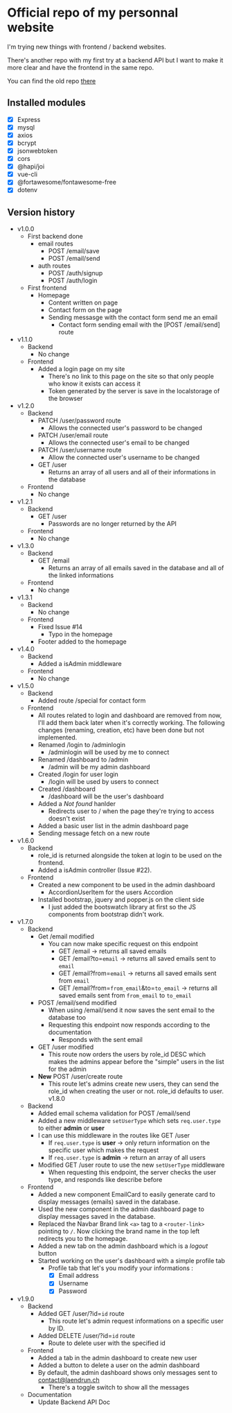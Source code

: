 # Official repo of my personnal website

I'm trying new things with frontend / backend websites.

There's another repo with my first try at a backend API but I want to make it more clear and have the frontend in the same repo.

You can find the old repo [there](https://github.com/Laendrun/laendrun_api)

## Installed modules 

- [x] Express
- [x] mysql
- [x] axios
- [x] bcrypt
- [x] jsonwebtoken
- [x] cors
- [x] @hapi/joi
- [x] vue-cli
- [x] @fortawesome/fontawesome-free
- [x] dotenv

## Version history

- v1.0.0
    - First backend done
        - email routes
            - POST /email/save
            - POST /email/send
        - auth routes
            - POST /auth/signup
            - POST /auth/login
    - First frontend
        - Homepage
            - Content written on page
            - Contact form on the page
            - Sending messasge with the contact form send me an email
                - Contact form sending email with the [POST /email/send] route
- v1.1.0
    - Backend
        - No change
    - Frontend
        - Added a login page on my site
            - There's no link to this page on the site so that only people who know it exists can access it
            - Token generated by the server is save in the localstorage of the browser
- v1.2.0
    - Backend
        - PATCH /user/password route
            - Allows the connected user's password to be changed
        - PATCH /user/email route
            - Allows the connected user's email to be changed
        - PATCH /user/username route
            - Allow the connected user's username to be changed
        - GET /user
            - Returns an array of all users and all of their informations in the database
    - Frontend
        - No change
- v1.2.1
    - Backend
        - GET /user
            - Passwords are no longer returned by the API
    - Frontend
        - No change
- v1.3.0
    - Backend
        - GET /email
            - Returns an array of all emails saved in the database and all of the linked informations
    - Frontend
        - No change
- v1.3.1
    - Backend
        - No change
    - Frontend 
        - Fixed Issue #14
            - Typo in the homepage 
        - Footer added to the homepage
- v1.4.0
    - Backend
        - Added a isAdmin middleware
    - Frontend
        - No change
- v1.5.0
    - Backend
        - Added route /special for contact form
    - Frontend
        - All routes related to login and dashboard are removed from now, I'll add them back later when it's correctly working. The following changes (renaming, creation, etc) have been done but not implemented.
        - Renamed /login to /adminlogin
            - /adminlogin will be used by me to connect
        - Renamed /dashboard to /admin
            - /admin will be my admin dashboard
        - Created /login for user login
            - /login will be used by users to connect
        - Created /dashboard
            - /dashboard will be the user's dashboard
        - Added a _Not found_ hanlder
            - Redirects user to / when the page they're trying to access doesn't exist
        - Added a basic user list in the admin dashboard page
        - Sending message fetch on a new route
- v1.6.0
    - Backend
        - role_id is returned alongside the token at login to be used on the frontend.
        - Added a isAdmin controller (Issue #22).
    - Frontend
        - Created a new component to be used in the admin dashboard
            - AccordionUserItem for the users Accordion
        - Installed bootstrap, jquery and popper.js on the client side
            - I just added the bootswatch library at first so the JS components from bootstrap didn't work.
- v1.7.0
    - Backend
        - Get /email modified
            - You can now make specific request on this endpoint
                - GET /email -> returns all saved emails
                - GET /email?to=```email``` -> returns all saved emails sent to ```email```
                - GET /email?from=```email``` -> returns all saved emails sent from ```email```
                - GET /email?from=```from_email```&to=```to_email``` -> returns all saved emails sent from ```from_email``` to ```to_email```
        - POST /email/send modified
            - When using /email/send it now saves the sent email to the database too
            - Requesting this endpoint now responds according to the documentation
                - Responds with the sent email
        - GET /user modified
            - This route now orders the users by role_id DESC which makes the admins appear before the "simple" users in the list for the admin
        - **New** POST /user/create route
            - This route let's admins create new users, they can send the role_id when creating the user or not. role_id defaults to user.
v1.8.0
    - Backend
        - Added email schema validation for POST /email/send
        - Added a new middleware ```setUserType``` which sets ```req.user.type``` to either **admin** or **user**
        - I can use this middleware in the routes like GET /user
            - If ```req.user.type``` is **user** -> only return information on the specific user which makes the request
            - If ```req.user.type``` is **admin** -> return an array of all users
        - Modified GET /user route to use the new ```setUserType``` middleware
            - When requesting this endpoint, the server checks the user type, and responds like describe before
    - Frontend
        - Added a new component EmailCard to easily generate card to display messages (emails) saved in the database.
        - Used the new component in the admin dashboard page to display messages saved in the database.
        - Replaced the Navbar Brand link ```<a>``` tag to a ```<router-link>``` pointing to ```/```. Now clicking the brand name in the top left redirects you to the homepage.
        - Added a new tab on the admin dashboard which is a *logout* button
        - Started working on the user's dashboard with a simple profile tab
            - Profile tab that let's you modify your informations :
                - [x] Email address
                - [x] Username
                - [x] Password
- v1.9.0
    - Backend
        - Added GET /user/?id=```id``` route
            - This route let's admin request informations on a specific user by ID.
        - Added DELETE /user/?id=```id``` route
            - Route to delete user with the specified id
    - Frontend
        - Added a tab in the admin dashboard to create new user
        - Added a button to delete a user on the admin dashboard
        - By default, the admin dashboard shows only messages sent to contact@laendrun.ch
            - There's a toggle switch to show all the messages
    - Documentation
        - Update Backend API Doc